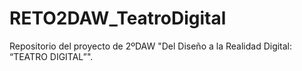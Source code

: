 # RETO2DAW_TeatroDigital
Repositorio del proyecto de 2ºDAW "Del Diseño a la Realidad Digital: “TEATRO DIGITAL”". 
